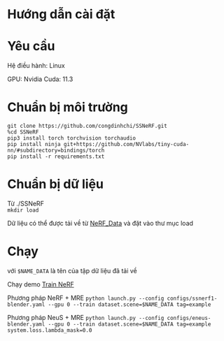 # Hướng dẫn cài đặt

# Yêu cầu

Hệ điều hành: Linux

GPU: Nvidia
Cuda: 11.3

# Chuẩn bị môi trường
`git clone https://github.com/congdinhchi/SSNeRF.git`<br>
`%cd SSNeRF`<br>
`pip3 install torch torchvision torchaudio` <br>
`pip install ninja git+https://github.com/NVlabs/tiny-cuda-nn/#subdirectory=bindings/torch`<br>
`pip install -r requirements.txt`<br>

# Chuẩn bị dữ liệu
Từ ./SSNeRF  
`mkdir load`

Dữ liệu có thể được tải về từ [NeRF_Data](https://drive.google.com/drive/folders/128yBriW1IG_3NJ5Rp7APSTZsJqdJdfc1?usp=share_link) và đặt vào thư mục load  


# Chạy

với `$NAME_DATA` là tên của tập dữ liệu đã tải về

Chạy demo [Train NeRF](https://colab.research.google.com/drive/1Vv-3qg_7sOZrH1k_r9CG9fekyQPYRpS3?usp=share_link)

Phương pháp NeRF + MRE
`python launch.py --config configs/ssnerf1-blender.yaml --gpu 0 --train dataset.scene=$NAME_DATA tag=example`

Phương pháp NeuS + MRE
`python launch.py --config configs/eneus-blender.yaml --gpu 0 --train dataset.scene=$NAME_DATA tag=example system.loss.lambda_mask=0.0`

